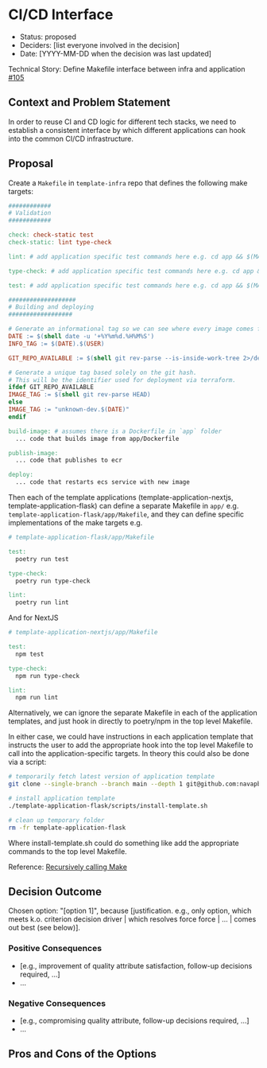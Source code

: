 # CI/CD Interface

* Status: proposed
* Deciders: [list everyone involved in the decision] <!-- optional -->
* Date: [YYYY-MM-DD when the decision was last updated] <!-- optional -->

Technical Story: Define Makefile interface between infra and application [#105](https://github.com/navapbc/template-infra/issues/105)

## Context and Problem Statement

In order to reuse CI and CD logic for different tech stacks, we need to establish a consistent interface by which different applications can hook into the common CI/CD infrastructure.

## Proposal

Create a `Makefile` in `template-infra` repo that defines the following make targets:

```makefile
############
# Validation
############

check: check-static test
check-static: lint type-check

lint: # add application specific test commands here e.g. cd app && $(MAKE) lint

type-check: # add application specific test commands here e.g. cd app && $(MAKE) type-check

test: # add application specific test commands here e.g. cd app && $(MAKE) test

###################
# Building and deploying
##################

# Generate an informational tag so we can see where every image comes from.
DATE := $(shell date -u '+%Y%m%d.%H%M%S')
INFO_TAG := $(DATE).$(USER)

GIT_REPO_AVAILABLE := $(shell git rev-parse --is-inside-work-tree 2>/dev/null)

# Generate a unique tag based solely on the git hash.
# This will be the identifier used for deployment via terraform.
ifdef GIT_REPO_AVAILABLE
IMAGE_TAG := $(shell git rev-parse HEAD)
else
IMAGE_TAG := "unknown-dev.$(DATE)"
endif

build-image: # assumes there is a Dockerfile in `app` folder
  ... code that builds image from app/Dockerfile

publish-image:
  ... code that publishes to ecr

deploy:
  ... code that restarts ecs service with new image
```

Then each of the template applications (template-application-nextjs, template-application-flask) can define a separate Makefile in `app/` e.g. `template-application-flask/app/Makefile`, and they can define specific implementations of the make targets e.g.

```makefile
# template-application-flask/app/Makefile

test:
  poetry run test

type-check:
  poetry run type-check

lint:
  poetry run lint
```

And for NextJS

```makefile
# template-application-nextjs/app/Makefile

test:
  npm test

type-check:
  npm run type-check

lint:
  npm run lint
```

Alternatively, we can ignore the separate Makefile in each of the application templates, and just hook in directly to poetry/npm in the top level Makefile.

In either case, we could have instructions in each application template that instructs the user to add the appropriate hook into the top level Makefile to call into the application-specific targets. In theory this could also be done via a script:

```bash
# temporarily fetch latest version of application template
git clone --single-branch --branch main --depth 1 git@github.com:navapbc/template-application-flask.git

# install application template
./template-application-flask/scripts/install-template.sh

# clean up temporary folder
rm -fr template-application-flask
```

Where install-template.sh could do something like add the appropriate commands to the top level Makefile.

Reference: [Recursively calling Make](https://www.gnu.org/software/make/manual/make.html#Recursion)

## Decision Outcome

Chosen option: "[option 1]", because [justification. e.g., only option, which meets k.o. criterion decision driver | which resolves force force | … | comes out best (see below)].

### Positive Consequences <!-- optional -->

* [e.g., improvement of quality attribute satisfaction, follow-up decisions required, …]
* …

### Negative Consequences <!-- optional -->

* [e.g., compromising quality attribute, follow-up decisions required, …]
* …

## Pros and Cons of the Options
